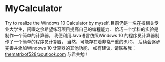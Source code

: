 # MyCalculator
Try to realize the Windows 10 Calculator by myself.
目前仍是一名在校相关专业大学生，闲暇之余希望练习项目提高自己的编程能力，
恰巧一个学科的实验是制作一个简单的计算器，
我便利用Java语言仿照Windows 10 的程序员计算器制作了一个简单的程序员计算器，
当然，可能存在着非常严重的BUG，
后续会逐步完善并添加Windows 10 计算器的其他功能，
如有建议，请联系我：thematrixof528@outlook.com
与君共勉！
